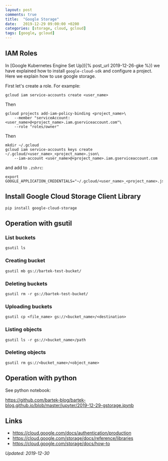 ```yaml
---
layout: post
comments: true
title:  "Google Storage"
date:   2019-12-29 09:00:00 +0200
categories: [storage, cloud, gcloud]
tags: [google, gcloud]
---
```


## IAM Roles

In [Google Kubernetes Engine Set Up]({% post_url 2019-12-26-gke %}) we have explained how to install
`google-cloud-sdk` and configure a project. Here we explain how to use google storage.

First let's create a role. For example:

``` shell
gcloud iam service-accounts create <user_name>
```

Then

``` shell
gcloud projects add-iam-policy-binding <project_name>\
    --member "serviceAccount:<user_name>@<project_name>.iam.gserviceaccount.com"\
    --role "roles/owner"
```

Then

``` shell
mkdir ~/.gcloud
gcloud iam service-accounts keys create ~/.gcloud/<user_name>_<project_name>.json\
    --iam-account <user_name>@<project_name>.iam.gserviceaccount.com
```

and add to `.zshrc`:

``` shell
export GOOGLE_APPLICATION_CREDENTIALS="~/.gcloud/<user_name>_<project_name>.json"
```

## Install Google Cloud Storage Client Library


``` shell
pip install google-cloud-storage
```

## Operation with gsutil

### List buckets

``` shell
gsutil ls
```

### Creating bucket

``` shell
gsutil mb gs://bartek-test-bucket/
```

### Deleting buckets

``` shell
gsutil rm -r gs://bartek-test-bucket/
```

### Uploading buckets

``` shell
gsutil cp <file_name> gs://<bucket_name>/<destination>
```

### Listing objects

``` shell
gsutil ls -r gs://<bucket_name>/path
```

### Deleting objects

``` shell
gsutil rm gs://<bucket_name>/<object_name>
```

## Operation with python 

See python notebook: 

<https://github.com/bartek-blog/bartek-blog.github.io/blob/master/jupyter/2019-12-29-gstorage.ipynb>

## Links
* <https://cloud.google.com/docs/authentication/production>
* <https://cloud.google.com/storage/docs/reference/libraries>
* <https://cloud.google.com/storage/docs/how-to>


_Updated: 2019-12-30_

